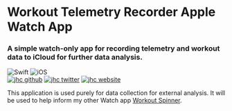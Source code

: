 # Workout Telemetry Recorder Apple Watch App

### A simple watch-only app for recording telemetry and workout data to iCloud for further data analysis.

![Swift](https://img.shields.io/badge/Swift-Swift_Project-FA7343.svg?style=flat&logo=swift)
![iOS](https://img.shields.io/badge/watchOS-App-999999.svg?style=flat&logo=apple)  
[![jhc github](https://img.shields.io/badge/GitHub-jhrcook-181717.svg?style=flat&logo=github)](https://github.com/jhrcook)
[![jhc twitter](https://img.shields.io/badge/Twitter-@JoshDoesA-00aced.svg?style=flat&logo=twitter)](https://twitter.com/JoshDoesa)
[![jhc website](https://img.shields.io/badge/Website-Joshua_Cook-5087B2.svg?style=flat&logo=telegram)](https://joshuacook.netlify.com)

This application is used purely for data collection for external analysis.
It will be used to help inform my other Watch app [Workout Spinner](https://github.com/jhrcook/Workout-Spinner-watchapp).
